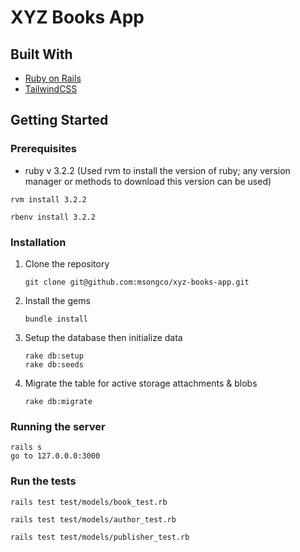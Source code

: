 # XYZ Books App

## Built With
* [Ruby on Rails](https://rubyonrails.org/)
* [TailwindCSS](https://tailwindcss.com/)

## Getting Started
### Prerequisites
* ruby v 3.2.2 (Used rvm to install the version of ruby; any version manager or methods to download this version can be used)
```
rvm install 3.2.2
```
```
rbenv install 3.2.2
```

### Installation
1. Clone the repository
   ```
   git clone git@github.com:msongco/xyz-books-app.git
   ```
2. Install the gems
   ```
   bundle install
   ```
3. Setup the database then initialize data
   ```
   rake db:setup
   rake db:seeds
   ```
4. Migrate the table for active storage attachments & blobs
   ```
   rake db:migrate
   ```

### Running the server
```
rails s
go to 127.0.0.0:3000
```

### Run the tests
```
rails test test/models/book_test.rb
```

```
rails test test/models/author_test.rb
```

```
rails test test/models/publisher_test.rb
```
